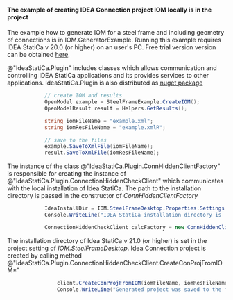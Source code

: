 #### The example of creating IDEA Connection project IOM locally is in the project

The example how to generate IOM for a steel frame and including geometry of connections is in IOM.GeneratorExample. Running this example requires IDEA StatiCa v 20.0 (or higher) on an user's PC. Free trial version version can be obtained [here](https://www.ideastatica.com/free-trial).

@"IdeaStatiCa.Plugin" includes classes which allows communication and controlling IDEA StatiCa applications and its provides services to other applications. IdeaStatiCa.Plugin is also distributed as [nuget package](https://www.nuget.org/packages/IdeaStatiCa.Plugin/)

```C#
			// create IOM and results
			OpenModel example = SteelFrameExample.CreateIOM();
			OpenModelResult result = Helpers.GetResults();

			string iomFileName = "example.xml";
			string iomResFileName = "example.xmlR";

			// save to the files
			example.SaveToXmlFile(iomFileName);
			result.SaveToXmlFile(iomResFileName);
```

The instance of the class @"IdeaStatiCa.Plugin.ConnHiddenClientFactory" is responsible for creating the instance of @"IdeaStatiCa.Plugin.ConnectionHiddenCheckClient" which communicates with the local installation of Idea StatiCa. The path to the installation directory is passed in the constructor of *ConnHiddenClientFactory*

```C#
			IdeaInstallDir = IOM.SteelFrameDesktop.Properties.Settings.Default.IdeaInstallDir;
			Console.WriteLine("IDEA StatiCa installation directory is '{0}'", IdeaInstallDir);

			ConnectionHiddenCheckClient calcFactory = new ConnHiddenClientFactory(IdeaInstallDir);
```

The installation directory of Idea StatiCa v 21.0 (or higher) is set in the project setting of *IOM.SteelFrameDesktop*. Idea Connection project is created by calling method @"IdeaStatiCa.Plugin.ConnectionHiddenCheckClient.CreateConProjFromIOM*"

```C#
				client.CreateConProjFromIOM(iomFileName, iomResFileName, fileConnFileNameFromLocal);
				Console.WriteLine("Generated project was saved to the file '{0}'", fileConnFileNameFromLocal);
```




